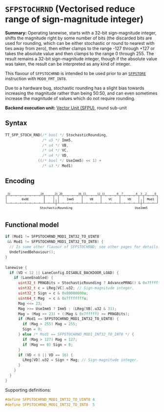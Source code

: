 # `SFPSTOCHRND` (Vectorised reduce range of sign-magnitude integer)

**Summary:** Operating lanewise, starts with a 32-bit sign-magnitude integer, shifts the magnitude right by some number of bits (the discarded bits are used for rounding, which can be either stochastic or round to nearest with ties away from zero), then either clamps to the range -127 through +127 or takes the absolute value and then clamps to the range 0 through 255. The result remains a 32-bit sign-magnitude integer, though if the absolute value was taken, the result can be interpreted as any kind of integer.

This flavour of `SFPSTOCHRND` is intended to be used prior to an [`SFPSTORE`](SFPSTORE.md) instruction with `MOD0_FMT_INT8`.

Due to a hardware bug, stochastic rounding has a slight bias towards increasing the magnitude rather than being 50:50, and can even sometimes increase the magnitude of values which do not require rounding.

**Backend execution unit:** [Vector Unit (SFPU)](VectorUnit.md), round sub-unit

## Syntax

```c
TT_SFP_STOCH_RND(/* bool */ StochasticRounding,
                 /* u5 */ Imm5,
                 /* u4 */ VB,
                 /* u4 */ VC,
                 /* u4 */ VD,
               ((/* bool */ UseImm5) << 1) +
                 /* u3 */ Mod1)
```

## Encoding

![](../../../Diagrams/Out/Bits32_SFPSTOCHRNDi.svg)

## Functional model

```c
if (Mod1 != SFPSTOCHRND_MOD1_INT32_TO_UINT8
 && Mod1 != SFPSTOCHRND_MOD1_INT32_TO_INT8) {
  // Is some other flavour of SFPSTOCHRND; see other pages for details.
  UndefinedBehaviour();
}

lanewise {
  if (VD < 12 || LaneConfig.DISABLE_BACKDOOR_LOAD) {
    if (LaneEnabled) {
      uint32_t PRNGBits = StochasticRounding ? AdvancePRNG() & 0x7fffff : 0x400000;
      uint32_t c = LReg[VC].u32; // Sign-magnitude integer.
      uint32_t Sign = c & 0x80000000u;
      uint64_t Mag  = c & 0x7fffffffu;
      Mag <<= 23;
      Mag >>= UseImm5 ? Imm5 : (LReg[VB].u32 & 31);
      Mag = (Mag >> 23) + ((Mag & 0x7fffff) >= PRNGBits);
      if (Mod1 == SFPSTOCHRND_MOD1_INT32_TO_UINT8) {
        if (Mag > 255) Mag = 255;
        Sign = 0;
      } else /* Mod1 == SFPSTOCHRND_MOD1_INT32_TO_INT8 */ {
        if (Mag > 127) Mag = 127;
        if (Mag == 0) Sign = 0;
      }
      if (VD < 8 || VD == 16) {
        LReg[VD].u32 = Sign + Mag; // Sign-magnitude integer.
      }
    }
  }
}
```

Supporting definitions:
```c
#define SFPSTOCHRND_MOD1_INT32_TO_UINT8 4
#define SFPSTOCHRND_MOD1_INT32_TO_INT8  5
```
